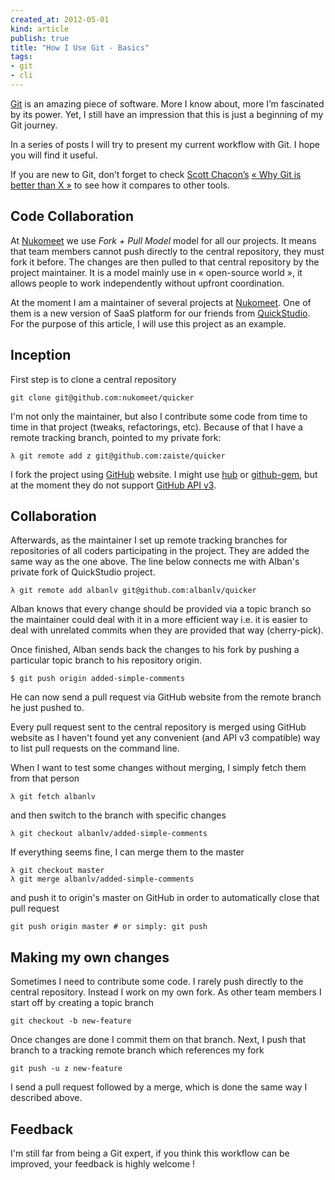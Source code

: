 ```yaml
---
created_at: 2012-05-01 
kind: article
publish: true
title: "How I Use Git - Basics"
tags:
- git
- cli
---
```


[Git](http://git-scm.com/) is an amazing piece of software. More I know about, more I’m fascinated by its power. Yet, I still have an impression that this is just a beginning of my Git journey.

In a series of posts I will try to present my current workflow with Git. I hope you will find it useful.

If you are new to Git, don’t forget to check [Scott Chacon’s](http://scottchacon.com/) [« Why Git is better than X »](http://whygitisbetterthanx.com/) to see how it compares to other tools.


Code Collaboration
------------------

At [Nukomeet](http://nukomeet.com) we use *Fork + Pull Model* model for all our projects. It means that team members cannot push directly to the central repository, they must fork it before. The changes are then pulled to that central repository by the project maintainer. It is a model mainly use in « open-source world », it allows people to work independently without upfront coordination.

At the moment I am a maintainer of several projects at [Nukomeet](http://nukomeet.com). One of them is a new version of SaaS platform for our friends from [QuickStudio](http://quickstudio.com). For the purpose of this article, I will use this project as an example.


Inception
---------

First step is to clone a central repository

    git clone git@github.com:nukomeet/quicker

I'm not only the maintainer, but also I contribute some code from time to time in that project (tweaks, refactorings, etc). Because of that I have a remote tracking branch, pointed to my private fork:

    λ git remote add z git@github.com:zaiste/quicker

I fork the project using [GitHub](http://github.com) website. I might use [hub](http://defunkt.io/hub/) or [github-gem](https://github.com/defunkt/github-gem), but at the moment they do not support [GitHub API v3](http://developer.github.com/v3/).


Collaboration
-------------

Afterwards, as the maintainer I set up remote tracking branches for repositories of all coders participating in the project. They are added the same way as the one above. The line below connects me with Alban's private fork of QuickStudio project.

    λ git remote add albanlv git@github.com:albanlv/quicker

Alban knows that every change should be provided via a topic branch so the maintainer could deal with it in a more efficient way i.e. it is easier to deal with unrelated commits when they are provided that way (cherry-pick).

Once finished, Alban sends back the changes to his fork by pushing a particular topic branch to his repository origin.

    $ git push origin added-simple-comments

He can now send a pull request via GitHub website from the remote branch he just pushed to.

Every pull request sent to the central repository is merged using GitHub website as I haven't found yet any convenient (and API v3 compatible) way to list pull requests on the command line.

When I want to test some changes without merging, I simply fetch them from that person

    λ git fetch albanlv

and then switch to the branch with specific changes

    λ git checkout albanlv/added-simple-comments

If everything seems fine, I can merge them to the master

    λ git checkout master
    λ git merge albanlv/added-simple-comments

and push it to origin's master on GitHub in order to automatically close that pull request

    git push origin master # or simply: git push 


Making my own changes
---------------------

Sometimes I need to contribute some code. I rarely push directly to the central repository. Instead I work on my own fork. As other team members I start off by creating a topic branch

    git checkout -b new-feature

Once changes are done I commit them on that branch. Next, I push that branch to a tracking remote branch which references my fork

    git push -u z new-feature

I send a pull request followed by a merge, which is done the same way I described above.  


Feedback
--------

I'm still far from being a Git expert, if you think this workflow can be improved, your feedback is highly welcome !




